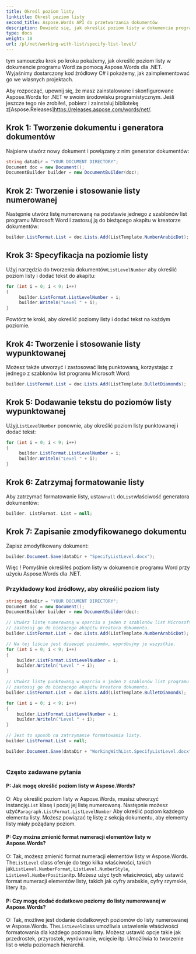 ```yaml
---
title: Określ poziom listy
linktitle: Określ poziom listy
second_title: Aspose.Words API do przetwarzania dokumentów
description: Dowiedz się, jak określić poziom listy w dokumencie programu Word za pomocą Aspose.Words dla .NET.
type: docs
weight: 10
url: /pl/net/working-with-list/specify-list-level/
---
```


tym samouczku krok po kroku pokażemy, jak określić poziom listy w dokumencie programu Word za pomocą Aspose.Words dla .NET. Wyjaśnimy dostarczony kod źródłowy C# i pokażemy, jak zaimplementować go we własnych projektach.

 Aby rozpocząć, upewnij się, że masz zainstalowane i skonfigurowane Aspose.Words for .NET w swoim środowisku programistycznym. Jeśli jeszcze tego nie zrobiłeś, pobierz i zainstaluj bibliotekę z[Aspose.Releases]https://releases.aspose.com/words/net/.

## Krok 1: Tworzenie dokumentu i generatora dokumentów

Najpierw utwórz nowy dokument i powiązany z nim generator dokumentów:

```csharp
string dataDir = "YOUR DOCUMENT DIRECTORY";
Document doc = new Document();
DocumentBuilder builder = new DocumentBuilder(doc);
```

## Krok 2: Tworzenie i stosowanie listy numerowanej

Następnie utwórz listę numerowaną na podstawie jednego z szablonów list programu Microsoft Word i zastosuj ją do bieżącego akapitu w kreatorze dokumentów:

```csharp
builder.ListFormat.List = doc.Lists.Add(ListTemplate.NumberArabicDot);
```

## Krok 3: Specyfikacja na poziomie listy

 Użyj narzędzia do tworzenia dokumentów`ListLevelNumber` aby określić poziom listy i dodać tekst do akapitu:

```csharp
for (int i = 0; i < 9; i++)
{
     builder.ListFormat.ListLevelNumber = i;
     builder.Writeln("Level " + i);
}
```

Powtórz te kroki, aby określić poziomy listy i dodać tekst na każdym poziomie.

## Krok 4: Tworzenie i stosowanie listy wypunktowanej

Możesz także utworzyć i zastosować listę punktowaną, korzystając z jednego z szablonów list programu Microsoft Word:

```csharp
builder.ListFormat.List = doc.Lists.Add(ListTemplate.BulletDiamonds);
```

## Krok 5: Dodawanie tekstu do poziomów listy wypunktowanej

 Użyj`ListLevelNumber` ponownie, aby określić poziom listy punktowanej i dodać tekst:

```csharp
for (int i = 0; i < 9; i++)
{
     builder.ListFormat.ListLevelNumber = i;
     builder.Writeln("Level " + i);
}
```

## Krok 6: Zatrzymaj formatowanie listy

 Aby zatrzymać formatowanie listy, ustaw`null` do`List`właściwość generatora dokumentów:

```csharp
builder. ListFormat. List = null;
```

## Krok 7: Zapisanie zmodyfikowanego dokumentu

Zapisz zmodyfikowany dokument:

```csharp
builder.Document.Save(dataDir + "SpecifyListLevel.docx");
```

Więc ! Pomyślnie określiłeś poziom listy w dokumencie programu Word przy użyciu Aspose.Words dla .NET.

### Przykładowy kod źródłowy, aby określić poziom listy

```csharp
string dataDir = "YOUR DOCUMENT DIRECTORY";
Document doc = new Document();
DocumentBuilder builder = new DocumentBuilder(doc);

// Utwórz listę numerowaną w oparciu o jeden z szablonów list Microsoft Word.
// zastosuj go do bieżącego akapitu kreatora dokumentu.
builder.ListFormat.List = doc.Lists.Add(ListTemplate.NumberArabicDot);

// Na tej liście jest dziewięć poziomów, wypróbujmy je wszystkie.
for (int i = 0; i < 9; i++)
{
	builder.ListFormat.ListLevelNumber = i;
	builder.Writeln("Level " + i);
}

// Utwórz listę punktowaną w oparciu o jeden z szablonów list programu Microsoft Word.
// zastosuj go do bieżącego akapitu kreatora dokumentu.
builder.ListFormat.List = doc.Lists.Add(ListTemplate.BulletDiamonds);

for (int i = 0; i < 9; i++)
{
	builder.ListFormat.ListLevelNumber = i;
	builder.Writeln("Level " + i);
}

// Jest to sposób na zatrzymanie formatowania listy.
builder.ListFormat.List = null;

builder.Document.Save(dataDir + "WorkingWithList.SpecifyListLevel.docx");
            
```

### Często zadawane pytania

#### P: Jak mogę określić poziom listy w Aspose.Words?

 O: Aby określić poziom listy w Aspose.Words, musisz utworzyć instancję`List` klasę i podaj jej listę numerowaną. Następnie możesz użyć`Paragraph.ListFormat.ListLevelNumber` Aby określić poziom każdego elementu listy. Możesz powiązać tę listę z sekcją dokumentu, aby elementy listy miały pożądany poziom.

#### P: Czy można zmienić format numeracji elementów listy w Aspose.Words?

 O: Tak, możesz zmienić format numeracji elementów listy w Aspose.Words. The`ListLevel` class oferuje do tego kilka właściwości, takich jak`ListLevel.NumberFormat`, `ListLevel.NumberStyle`, `ListLevel.NumberPosition`itp. Możesz użyć tych właściwości, aby ustawić format numeracji elementów listy, takich jak cyfry arabskie, cyfry rzymskie, litery itp.

#### P: Czy mogę dodać dodatkowe poziomy do listy numerowanej w Aspose.Words?

 O: Tak, możliwe jest dodanie dodatkowych poziomów do listy numerowanej w Aspose.Words. The`ListLevel`class umożliwia ustawienie właściwości formatowania dla każdego poziomu listy. Możesz ustawić opcje takie jak przedrostek, przyrostek, wyrównanie, wcięcie itp. Umożliwia to tworzenie list o wielu poziomach hierarchii.


